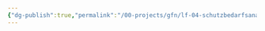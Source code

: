 ```yaml
---
{"dg-publish":true,"permalink":"/00-projects/gfn/lf-04-schutzbedarfsanalyse-im-eigenen-arbeitsbereich-durchfuehren/","tags":["inProgress","LF04","GFN"],"noteIcon":""}
---
```





